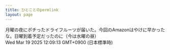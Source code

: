 ```yaml
---
title: ひとことのpermlink
layout: page
---
```

<div class="box" dt="1742353753392">
  月曜の夜にポチったドライフルーツが届いた。今回のAmazonはやけに早かったな。日曜到着予定だったのに（今は水曜の昼）
  <div class="content is-small">Wed Mar 19 2025 12:09:13 GMT+0900 (日本標準時)</div>
</div>